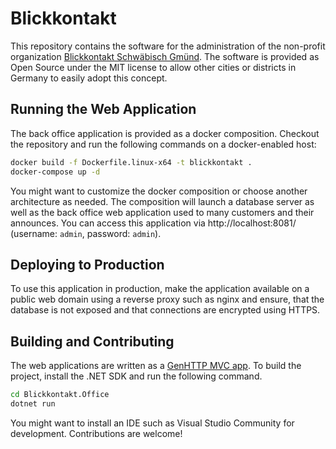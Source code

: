 # Blickkontakt

This repository contains the software for the administration of the non-profit organization [Blickkontakt Schwäbisch Gmünd](https://blickkontakt-gd.de/). The software is provided as Open Source under the MIT license to allow other cities or districts in Germany to easily adopt this concept.

## Running the Web Application

The back office application is provided as a docker composition. Checkout the repository and run the following commands on a docker-enabled host:

```bash
docker build -f Dockerfile.linux-x64 -t blickkontakt .
docker-compose up -d
```

You might want to customize the docker composition or choose another architecture as needed. The composition will launch a database server as well as the back office web application used to many customers and their announces. You can access this application via http://localhost:8081/ (username: `admin`, password: `admin`).

## Deploying to Production

To use this application in production, make the application available on a public web domain using a reverse proxy such as nginx and ensure, that the database is not exposed and that connections are encrypted using HTTPS. 

## Building and Contributing

The web applications are written as a [GenHTTP MVC app](https://genhttp.org/documentation/content/controllers). To build the project, install the .NET SDK and run the following command.

```bash
cd Blickkontakt.Office
dotnet run
```

You might want to install an IDE such as Visual Studio Community for development. Contributions are welcome!
